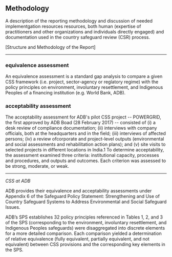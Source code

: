 
## Methodology

A description of the reporting methodology and discussion of needed implementgation resources resources, both human (expertise of practitioners and other organizations and individuals directly engaged) and documentation used in the country safeguard review (CSR) process.

[Structure and Methodology of the Report]



---

### equivalence assessment

An equivalence assessment is a standard gap analysis to compare a given CSS framework (i.e. project, sector-agency or reglatory regime) with the policy principles on environment, involuntary resettlement, and Indigenous Peoples of a financing institution (e.g. World Bank, ADB).

### acceptability assessment

The acceptability assessment for ADB's pilot CSS project -- POWERGRID, the first approved by ADB Boad (28 February 2017) --  consisted of (i) a desk review of compliance documentation; (ii) interviews with company officials, both at the headquarters and in the field; (iii) interviews of affected persons; (iv) a review ofcorporate and project-level outputs (environmental and social assessments and rehabilitation action plans); and (v) site visits to selected projects in different locations in India.1 To determine acceptability, the assessment examined three criteria: institutional capacity, processes and procedures, and outputs and outcomes. Each criterion was assessed to be strong, moderate, or weak. 


---

*CSS at ADB* 


ADB provides their equivalence and acceptability assessments under Appendix 6 of the Safeguard Policy Statement: Strengthening and Use of Country Safeguard Systems to Address Environmental and Social Safeguard Issues. 

ADB’s SPS establishes 32 policy principles referenced in Tables 1, 2, and 3 of the SPS (corresponding to the environment, involuntary resettlement, and Indigenous Peoples safeguards) were disaggregated into discrete elements for a more detailed comparison.  Each comparison yielded a determination of relative equivalence (fully equivalent, partially equivalent, and not equivalent) between CSS provisions and the corresponding key elements in the SPS. 

<!--

[International Experience and Lessons
Learned in Strengthening Country
Safeguard Systems](http://www.gms-eoc.org/uploads/resources/381/attachment/2.%20International%20Experience%20and%20Lessons%20Learned%20in%20CSS_Genandrialine%20Peralta_ADB.pdf)

-->
